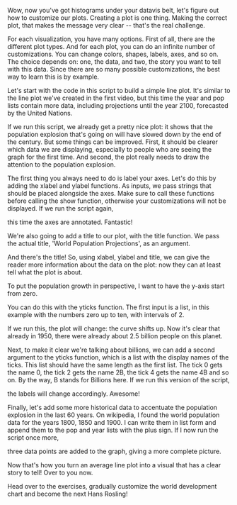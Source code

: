 Wow, now you've got histograms under your datavis belt, let's figure out how to customize our plots. Creating a plot is one thing. Making the correct plot, that makes the message very clear -- that's the real challenge.

For each visualization, you have many options. First of all, there are the different plot types. And for each plot, you can do an infinite number of customizations. You can change colors, shapes, labels, axes, and so on. The choice depends on: one, the data, and two, the story you want to tell with this data. Since there are so many possible customizations, the best way to learn this is by example.

Let's start with the code in this script to build a simple line plot. It's similar to the line plot we've created in the first video, but this time the year and pop lists contain more data, including projections until the year 2100, forecasted by the United Nations.

If we run this script, we already get a pretty nice plot: it shows that the population explosion that's going on will have slowed down by the end of the century. But some things can be improved. First, it should be clearer which data we are displaying, especially to people who are seeing the graph for the first time. And second, the plot really needs to draw the attention to the population explosion.

The first thing you always need to do is label your axes. Let's do this by adding the xlabel and ylabel functions. As inputs, we pass strings that should be placed alongside the axes. Make sure to call these functions before calling the show function, otherwise your customizations will not be displayed. If we run the script again,

this time the axes are annotated. Fantastic!

We're also going to add a title to our plot, with the title function. We pass the actual title, 'World Population Projections', as an argument.

And there's the title! So, using xlabel, ylabel and title, we can give the reader more information about the data on the plot: now they can at least tell what the plot is about.

To put the population growth in perspective, I want to have the y-axis start from zero.

You can do this with the yticks function. The first input is a list, in this example with the numbers zero up to ten, with intervals of 2.

If we run this, the plot will change: the curve shifts up. Now it's clear that already in 1950, there were already about 2.5 billion people on this planet.

Next, to make it clear we're talking about billions, we can add a second argument to the yticks function, which is a list with the display names of the ticks. This list should have the same length as the first list. The tick 0 gets the name 0, the tick 2 gets the name 2B, the tick 4 gets the name 4B and so on. By the way, B stands for Billions here. If we run this version of the script,

the labels will change accordingly. Awesome!

Finally, let's add some more historical data to accentuate the population explosion in the last 60 years. On wikipedia, I found the world population data for the years 1800, 1850 and 1900. I can write them in list form and append them to the pop and year lists with the plus sign. If I now run the script once more,

three data points are added to the graph, giving a more complete picture.

Now that's how you turn an average line plot into a visual that has a clear story to tell! Over to you now.

Head over to the exercises, gradually customize the world development chart and become the next Hans Rosling!

